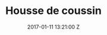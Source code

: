 ---
title: Housse de coussin
date: 2017-01-11 13:21:00 Z
name: Housse de coussin
price: 19.96
image: "../produits/housse-de-coussin-jamais-sans-ma-licorne.jpg"
weight: 45
---